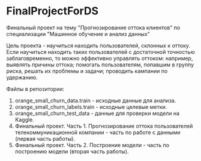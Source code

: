 # FinalProjectForDS
Финальный проект на тему "Прогнозирование оттока клиентов" по специализации "Машинное обучение и анализ данных"

Цель проекта - научиться находить пользователей, склонных к оттоку. Если научиться находить таких пользователей с достаточной точностью заблаговременно, то можно эффективно управлять оттоком: например, выявлять причины оттока; помогать пользователям, попавшим в группу риска, решать их проблемы и задачи; проводить кампании по удержанию.


Файлы в репозитории:
1. orange_small_churn_data.train - исходные данные для анализа.
2. orange_small_churn_labels.train - исходные целевые метки.
3. orange_small_churn_test_data - данные для проверки модели на Kaggle. 
4. Финальный проект. Часть 1. Прогнозирование оттока пользователей телекоммуникационной компании - часть по работе с данными (первая часть работы).
5. Финальный проект. Часть 2. Построение модели - часть по построению модели (вторая часть работы).
